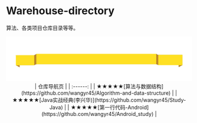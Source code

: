 # Warehouse-directory
算法、各类项目仓库目录等等。

<div align="center">
<img src="https://github.com/wangyr45/Warehouse-directory/blob/master/70.png">
</div>

<div align="center">
| 仓库导航页 |
| :------: |
| ★★★★★[算法与数据结构](https://github.com/wangyr45/Algorithm-and-data-structure) |
| ★★★★★[Java实战经典(李兴华)](https://github.com/wangyr45/Study-Java) |
| ★★★★★[第一行代码-Android](https://github.com/wangyr45/Android_study) |

</div>
